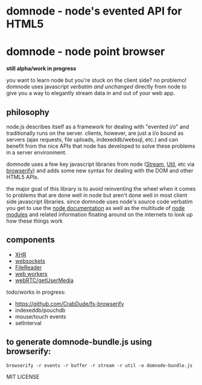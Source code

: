 # domnode - node's evented API for HTML5
# domnode - node point browser

**still alpha/work in progress**

you want to learn node but you're stuck on the client side? no problemo! domnode uses javascript _verbatim and unchanged_ directly from node to give you a way to elegantly stream data in and out of your web app.

## philosophy

node.js describes itself as a framework for dealing with "evented i/o" and traditionally runs on the server. clients, however, are just a i/o bound as servers (ajax requests, file uploads, indexeddb/websql, etc.) and can benefit from the nice APIs that node has developed to solve these problems in a server environment.

domnode uses a few key javascript libraries from node ([Stream](http://nodejs.org/api/stream.html), [Util](http://nodejs.org/api/util.html), etc via [browserify](https://github.com/substack/node-browserify)) and adds some new syntax for dealing with the DOM and other HTML5 APIs.

the major goal of this library is to avoid reinventing the wheel when it comes to problems that are done well in node but aren't done well in most client side javascript libraries. since domnode uses node's source code verbatim you get to use the [node documentation](http://nodejs.org/api/) as well as the multitude of [node modules](http://search.npmjs.org) and related information floating around on the internets to look up how these things work

## components

- [XHR](https://github.com/substack/http-browserify)
- [websockets](https://github.com/dominictarr/browser-stream)
- [FileReader](https://github.com/wookiehangover/dominode-filestream)
- [web workers](https://github.com/maxogden/domnode-webworker)
- [webRTC/getUserMedia](https://github.com/maxogden/domnode-usermedia)

todo/works in progress:

- https://github.com/CrabDude/fs-browserify
- indexeddb/pouchdb
- mouse/touch events
- setInterval

## to generate domnode-bundle.js using browserify:

    browserify -r events -r buffer -r stream -r util -o domnode-bundle.js

MIT LICENSE
